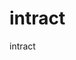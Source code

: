 # intract
intract

<!DOCTYPE html>
<html lang="en">
	<head>
		<link rel="icon" type="image/png" href="/logo/favicon.svg" />
		<meta name="viewport" content="width=device-width, initial-scale=1.0" />
		<link
			href="https://cdn.jsdelivr.net/npm/bootstrap-icons@1.10.3/font/bootstrap-icons.css
		<link rel="preconnect" href="https://fonts.gstatic.com" crossorigin />
		<link
			href="https://fonts.googleapis.com/css2?family=Inter:wght@100..900&display=swap"
			rel="stylesheet"
			src="https:/
				window.dataLayer = window.dataLayer || [];
				function gtag() {
					dataLayer.push(arguments);
				}
				gtag('js', new Date());
				gtag('config', 'G-8EHB3BY6VK');
			}
		</script>

		<script defer>
			window.intercomSettings = {
				api_base: 'https://api-iam.intercom.io',
				app_id: 'omq3a7gw',
			};

			(function () {
				var w = window;
				var ic = w.Intercom;
				if (typeof ic === 'function') {
					ic('reattach_activator');
					ic('boot', w.intercomSettings);
				} else {
					var d = document;
					var i = function () {
						i.c(arguments);
					};
					i.q = [];
					i.c = function (args) {
						i.q.push(args);
					};
					w.Intercom = i;
					var l = function () {
						var s = d.createElement('script');
						s.type = 'text/javascript';
						s.defer = true;
						s.src = 'https://widget.intercom.io/widget/omq3a7gw';
						var x = d.getElementsByTagName('script')[0];
						x.parentNode.insertBefore(s, x);
					};
					if (document.readyState === 'complete') {
						l();
					} else if (w.attachEvent) {
						w.attachEvent('onload', l);
					} else {
						w.addEventListener('load', l, false);
					}
				}
			})();
		</script>

		<!-- Google Tag Manager -->
		<script>
			(function (w, d, s, l, i) {
				w[l] = w[l] || [];
				w[l].push({ 'gtm.start': new Date().getTime(), event: 'gtm.js' });
				var f = d.getElementsByTagName(s)[0],
					j = d.createElement(s),
					dl = l != 'dataLayer' ? '&l=' + l : '';
				j.async = true;
				j.src = 'https://tagging.intract.io/gtm.js?id=' + i + dl;
				f.parentNode.insertBefore(j, f);
			})(window, document, 'script', 'dataLayer', 'GTM-N3HRPVPW');
		</script>
		<!-- End Google Tag Manager -->

		<link href="https://fonts.googleapis.com" rel="preconnect" />
		<link
			href="https://fonts.gstatic.com"
			rel="preconnect"
			crossorigin="anonymous"
		/>

		<script
			src="https://ajax.googleapis.com/ajax/libs/webfont/1.6.26/webfont.js"
			type="text/javascript"
		></script>
		<link
			rel="stylesheet"
			href="https://fonts.googleapis.com/css?family=Outfit:100,200,300,regular,500,600,700,800%7CIBM+Plex+Sans+Hebrew:200,300,regular,500,600"
			media="all"
		/>
		<script src="https://telegram.org/js/telegram-widget.js"></script>

		<meta name="twitter:card" content="summary_large_image" />
		<meta name="twitter:title" content="Intract Quests" />
		<meta
			name="twitter:description"
			content="Embark on epic quests on Intract in the world of Web3 and unlock exciting rewards!"
		/>
		<meta name="twitter:site" content="Intract Quests" />
		<meta
			name="twitter:image"
			content="https://intract-dashboard-files.s3.ap-south-1.amazonaws.com/intract-meta-image.png"
		/>
		<meta property="og:title" content="Intract Quests" />
		<Intract
			Quests
			property="og:description"
			content="Embark on epic quests on Intract in the world of Web3 and unlock exciting rewards!"
		/>

		<meta property="og:site_name" content="Intract Quests" />
		<meta
			property="og:image"
			content="https://intract-dashboard-files.s3.ap-south-1.amazonaws.com/intract-meta-image.png"
		/>

		<!-- <link rel="new stylesheet" href="/assets/css/custom.css" /> -->
		<style>
			@import url(https://fonts.googleapis.com/css2?family=Open+Sans:wght@400;500;600&display=swap);
		</style>
		<style>
			@font-face {
				font-family: 'SofiaPro';
				font-style: normal;
				font-weight: 300;
				src: url(/150720bb1f8e1d4cd5bf.woff2) format('woff2'),
					url(/95be63f014dca7c7d2e0.woff) format('woff');
			}
			@font-face {
				font-family: 'SofiaPro';
				font-style: normal;
				font-weight: 400;
				src: url(/c64c7cfb75e2e49dd98d.woff2) format('woff2'),
					url(/cb9ef5cae9812fd54c18.woff) format('woff');
			}
			@font-face {
				font-family: 'SofiaPro';
				font-style: normal;
				font-weight: 500;
				src: url(/7ac30946d57c5e356c30.woff2) format('woff2'),
					url(/345f4a27750c7e5c044e.woff) format('woff');
			}
		</style>
		<style data-styled="active" data-styled-version="5.3.10">
			.fFRSGJ {
				--ck-font-family: -apple-system, BlinkMacSystemFont, 'Segoe UI',
					Helvetica, 'Apple Color Emoji', Arial, sans-serif,
					'Segoe UI Emoji', 'Segoe UI Symbol';
				--ck-border-radius: 20px;
				--ck-secondary-button-border-radius: 16px;
				--ck-family-brand: #1a88f8;
				--ck-brand-walletConnect: #3b99fc;
				--ck-brand-coinbaseWallet: #0052ff;
				--ck-brand-metamask: #f6851b;
				--ck-brand-metamask-01: #f6851b;
				--ck-brand-metamask-02: #e2761b;
				--ck-brand-metamask-03: #cd6116;
				--ck-brand-metamask-04: #161616;
				--ck-brand-metamask-05: #763d16;
				--ck-brand-metamask-06: #d7c1b3;
				--ck-brand-metamask-07: #c0ad9e;
				--ck-brand-metamask-08: #e4761b;
				--ck-brand-metamask-09: #233447;
				--ck-brand-metamask-10: #e4751f;
				--ck-brand-metamask-11: #fef5e7;
				--ck-brand-metamask-12: #e3c8ab;
				--ck-brand-trust-01: #3375bb;
				--ck-brand-trust-02: #ffffff;
				--ck-brand-trust-01b: #ffffff;
				--ck-brand-trust-02b: #3375bb;
				--ck-brand-argent: #f36a3d;
				--ck-brand-imtoken-01: #11c4d1;
				--ck-brand-imtoken-02: #0062ad;
				--ck-brand-gnosisSafe: #12ff80;
				--ck-ens-01-start: #ff3b30;
				--ck-ens-01-stop: #ff9500;
				--ck-ens-02-start: #ff9500;
				--ck-ens-02-stop: #ffcc00;
				--ck-ens-03-start: #ffcc00;
				--ck-ens-03-stop: #34c759;
				--ck-ens-04-start: #5856d6;
				--ck-ens-04-stop: #af52de;
				--ck-ens-05-start: #5ac8fa;
				--ck-ens-05-stop: #007aff;
				--ck-ens-06-start: #007aff;
				--ck-ens-06-stop: #5856d6;
				--ck-ens-07-start: #5856d6;
				--ck-ens-07-stop: #af52de;
				--ck-ens-08-start: #af52de;
				--ck-ens-08-stop: #ff2d55;
				--ck-graphic-wave-stop-01: #e8f17d;
				--ck-graphic-wave-stop-02: #a8ecde;
				--ck-graphic-wave-stop-03: #7aa1f2;
				--ck-graphic-wave-stop-04: #dea1e8;
				--ck-graphic-wave-stop-05: #f46d98;
				--ck-graphic-scaniconwithlogos-01: #4e4e4e;
				--ck-graphic-scaniconwithlogos-02: #272727;
				--ck-graphic-scaniconwithlogos-03: #f8d74a;
				--ck-graphic-scaniconwithlogos-04: #f6f7f9;
				--ck-chain-ethereum-01: #25292e;
				--ck-chain-ethereum-02: #fff;
				--ck-chain-ethereum-03: #dfe0e0;
				--ck-font-family: Inter, sans-serif !important;
				all: initial;
				text-align: left;
				text-direction: ltr;
				text-rendering: optimizeLegibility;
				-webkit-font-smoothing: antialiased;
				-moz-osx-font-smoothing: grayscale;
				-webkit-tap-highlight-color: rgba(0, 0, 0, 0);
				-webkit-text-stroke: 0.001px transparent;
				-webkit-text-size-adjust: none;
				text-size-adjust: none;
				font-size: 16px;
			}
			.wallet-connect-modal-dimensions {
				--height: 351px;
				--width: 343px;
			}
			@media (prefers-color-scheme: light) {
				.fFRSGJ {
					--ck-connectbutton-font-size: 15px;
					--ck-connectbutton-color: #373737;
					--ck-connectbutton-background: #f6f7f9;
					--ck-connectbutton-background-secondary: #ffffff;
					--ck-connectbutton-hover-color: #373737;
					--ck-connectbutton-hover-background: #f0f2f5;
					--ck-connectbutton-active-color: #373737;
					--ck-connectbutton-active-background: #eaecf1;
					--ck-connectbutton-balance-color: #373737;
					--ck-connectbutton-balance-background: #fff;
					--ck-connectbutton-balance-box-shadow: inset 0 0 0 1px
						var(--ck-connectbutton-background);
					--ck-connectbutton-balance-hover-background: #f6f7f9;
					--ck-connectbutton-balance-hover-box-shadow: inset 0 0 0 1px
						var(--ck-connectbutton-hover-background);
					--ck-connectbutton-balance-active-background: #f0f2f5;
					--ck-connectbutton-balance-active-box-shadow: inset 0 0 0 1px
						var(--ck-connectbutton-active-background);
					--ck-primary-button-border-radius: 16px;
					--ck-primary-button-color: #373737;
					--ck-primary-button-background: #f6f7f9;
					--ck-primary-button-font-weight: 600;
					--ck-primary-button-hover-color: #373737;
					--ck-primary-button-hover-background: #f0f2f5;
					--ck-secondary-button-border-radius: 16px;
					--ck-secondary-button-color: #373737;
					--ck-secondary-button-background: #f6f7f9;
					--ck-tertiary-button-background: #ffffff;
					--ck-secondary-button-hover-background: #e0e4eb;
					--ck-modal-box-shadow: 0px 2px 4px rgba(0, 0, 0, 0.02);
					--ck-overlay-background: rgba(71, 88, 107, 0.24);
					--ck-body-color: #373737;
					--ck-body-color-muted: #999999;
					--ck-body-color-muted-hover: #111111;
					--ck-body-background: #ffffff;
					--ck-body-background-transparent: rgba(255, 255, 255, 0);
					--ck-body-background-secondary: #f6f7f9;
					--ck-body-background-secondary-hover-background: #e0e4eb;
					--ck-body-background-secondary-hover-outline: #4282ff;
					--ck-body-background-tertiary: #f3f4f7;
					--ck-body-action-color: #999999;
					--ck-body-divider: #f7f6f8;
					--ck-body-color-danger: #ff4e4e;
					--ck-body-color-valid: #32d74b;
					--ck-siwe-border: #f0f0f0;
					--ck-body-disclaimer-color: #aaaaab;
					--ck-body-disclaimer-link-color: #838485;
					--ck-body-disclaimer-link-hover-color: #000000;
					--ck-tooltip-background: #ffffff;
					--ck-tooltip-background-secondary: #ffffff;
					--ck-tooltip-color: #999999;
					--ck-tooltip-shadow: 0px 2px 10px rgba(0, 0, 0, 0.08);
					--ck-dropdown-button-color: #999999;
					--ck-dropdown-button-box-shadow: 0 0 0 1px rgba(0, 0, 0, 0.01),
						0px 0px 7px rgba(0, 0, 0, 0.05);
					--ck-dropdown-button-background: #fff;
					--ck-dropdown-button-hover-color: #8b8b8b;
					--ck-dropdown-button-hover-background: #f5f7f9;
					--ck-qr-dot-color: #000000;
					--ck-qr-border-color: #f7f6f8;
					--ck-focus-color: #1a88f8;
					--ck-spinner-color: var(--ck-focus-color);
					--ck-copytoclipboard-stroke: #cccccc;
				}
				@supports (color: color(display-p3 1 1 1)) {
					.fFRSGJ {
						--ck-connectbutton-font-size: 15px;
						--ck-connectbutton-color: color(
							display-p3 0.21568627450980393 0.21568627450980393
								0.21568627450980393
						);
						--ck-connectbutton-background: color(
							display-p3 0.9647058823529412 0.9686274509803922
								0.9764705882352941
						);
						--ck-connectbutton-background-secondary: color(
							display-p3 1 1 1
						);
						--ck-connectbutton-hover-color: color(
							display-p3 0.21568627450980393 0.21568627450980393
								0.21568627450980393
						);
						--ck-connectbutton-hover-background: color(
							display-p3 0.9411764705882353 0.9490196078431372
								0.9607843137254902
						);
						--ck-connectbutton-active-color: color(
							display-p3 0.21568627450980393 0.21568627450980393
								0.21568627450980393
						);
						--ck-connectbutton-active-background: color(
							display-p3 0.9176470588235294 0.9254901960784314
								0.9450980392156862
						);
						--ck-connectbutton-balance-color: color(
							display-p3 0.21568627450980393 0.21568627450980393
								0.21568627450980393
						);
						--ck-connectbutton-balance-background: #fff;
						--ck-connectbutton-balance-box-shadow: inset 0 0 0 1px
							var(--ck-connectbutton-background);
						--ck-connectbutton-balance-hover-background: color(
							display-p3 0.9647058823529412 0.9686274509803922
								0.9764705882352941
						);
						--ck-connectbutton-balance-hover-box-shadow: inset 0 0 0 1px
							var(--ck-connectbutton-hover-background);
						--ck-connectbutton-balance-active-background: color(
							display-p3 0.9411764705882353 0.9490196078431372
								0.9607843137254902
						);
						--ck-connectbutton-balance-active-box-shadow: inset 0 0 0 1px
							var(--ck-connectbutton-active-background);
						--ck-primary-button-border-radius: 16px;
						--ck-primary-button-color: color(
							display-p3 0.21568627450980393 0.21568627450980393
								0.21568627450980393
						);
						--ck-primary-button-background: color(
							display-p3 0.9647058823529412 0.9686274509803922
								0.9764705882352941
						);
						--ck-primary-button-font-weight: 600;
						--ck-primary-button-hover-color: color(
							display-p3 0.21568627450980393 0.21568627450980393
								0.21568627450980393
						);
						--ck-primary-button-hover-background: color(
							display-p3 0.9411764705882353 0.9490196078431372
								0.9607843137254902
						);
						--ck-secondary-button-border-radius: 16px;
						--ck-secondary-button-color: color(
							display-p3 0.21568627450980393 0.21568627450980393
								0.21568627450980393
						);
						--ck-secondary-button-background: color(
							display-p3 0.9647058823529412 0.9686274509803922
								0.9764705882352941
						);
						--ck-tertiary-button-background: color(display-p3 1 1 1);
						--ck-secondary-button-hover-background: color(
							display-p3 0.8784313725490196 0.8941176470588236
								0.9215686274509803
						);
						--ck-modal-box-shadow: 0px 2px 4px rgba(0, 0, 0, 0.02);
						--ck-overlay-background: rgba(71, 88, 107, 0.24);
						--ck-body-color: color(
							display-p3 0.21568627450980393 0.21568627450980393
								0.21568627450980393
						);
						--ck-body-color-muted: color(display-p3 0.6 0.6 0.6);
						--ck-body-color-muted-hover: color(
							display-p3 0.06666666666666667 0.06666666666666667
								0.06666666666666667
						);
						--ck-body-background: color(display-p3 1 1 1);
						--ck-body-background-transparent: rgba(255, 255, 255, 0);
						--ck-body-background-secondary: color(
							display-p3 0.9647058823529412 0.9686274509803922
								0.9764705882352941
						);
						--ck-body-background-secondary-hover-background: color(
							display-p3 0.8784313725490196 0.8941176470588236
								0.9215686274509803
						);
						--ck-body-background-secondary-hover-outline: color(
							display-p3 0.25882352941176473 0.5098039215686274 1
						);
						--ck-body-background-tertiary: color(
							display-p3 0.9529411764705882 0.9568627450980393
								0.9686274509803922
						);
						--ck-body-action-color: color(display-p3 0.6 0.6 0.6);
						--ck-body-divider: color(
							display-p3 0.9686274509803922 0.9647058823529412
								0.9725490196078431
						);
						--ck-body-color-danger: color(
							display-p3 1 0.3058823529411765 0.3058823529411765
						);
						--ck-body-color-valid: color(
							display-p3 0.19607843137254902 0.8431372549019608
								0.29411764705882354
						);
						--ck-siwe-border: color(
							display-p3 0.9411764705882353 0.9411764705882353
								0.9411764705882353
						);
						--ck-body-disclaimer-color: color(
							display-p3 0.6666666666666666 0.6666666666666666
								0.6705882352941176
						);
						--ck-body-disclaimer-link-color: color(
							display-p3 0.5137254901960784 0.5176470588235295
								0.5215686274509804
						);
						--ck-body-disclaimer-link-hover-color: color(
							display-p3 0 0 0
						);
						--ck-tooltip-background: color(display-p3 1 1 1);
						--ck-tooltip-background-secondary: color(display-p3 1 1 1);
						--ck-tooltip-color: color(display-p3 0.6 0.6 0.6);
						--ck-tooltip-shadow: 0px 2px 10px rgba(0, 0, 0, 0.08);
						--ck-dropdown-button-color: color(display-p3 0.6 0.6 0.6);
						--ck-dropdown-button-box-shadow: 0 0 0 1px
								rgba(0, 0, 0, 0.01),
							0px 0px 7px rgba(0, 0, 0, 0.05);
						--ck-dropdown-button-background: #fff;
						--ck-dropdown-button-hover-color: color(
							display-p3 0.5450980392156862 0.5450980392156862
								0.5450980392156862
						);
						--ck-dropdown-button-hover-background: color(
							display-p3 0.9607843137254902 0.9686274509803922
								0.9764705882352941
						);
						--ck-qr-dot-color: color(display-p3 0 0 0);
						--ck-qr-border-color: color(
							display-p3 0.9686274509803922 0.9647058823529412
								0.9725490196078431
						);
						--ck-focus-color: color(
							display-p3 0.10196078431372549 0.5333333333333333
								0.9725490196078431
						);
						--ck-spinner-color: var(--ck-focus-color);
						--ck-copytoclipboard-stroke: color(display-p3 0.8 0.8 0.8);
					}
				}
			}
			@media (prefers-color-scheme: dark) {
				.fFRSGJ {
					--ck-connectbutton-font-size: 15px;
					--ck-connectbutton-color: #ffffff;
					--ck-connectbutton-background: #383838;
					--ck-connectbutton-background-secondary: #282828;
					--ck-connectbutton-hover-background: #404040;
					--ck-connectbutton-active-background: #4d4d4d;
					--ck-connectbutton-balance-color: #fff;
					--ck-connectbutton-balance-background: #282828;
					--ck-connectbutton-balance-box-shadow: inset 0 0 0 1px
						var(--ck-connectbutton-background);
					--ck-connectbutton-balance-hover-background: #383838;
					--ck-connectbutton-balance-hover-box-shadow: inset 0 0 0 1px
						var(--ck-connectbutton-hover-background);
					--ck-connectbutton-balance-active-background: #404040;
					--ck-connectbutton-balance-active-box-shadow: inset 0 0 0 1px
						var(--ck-connectbutton-active-background);
					--ck-primary-button-color: #ffffff;
					--ck-primary-button-background: #383838;
					--ck-primary-button-border-radius: 16px;
					--ck-primary-button-font-weight: 600;
					--ck-primary-button-hover-background: #404040;
					--ck-primary-button-active-border-radius: 16px;
					--ck-secondary-button-color: #ffffff;
					--ck-secondary-button-background: #333333;
					--ck-secondary-button-hover-background: #4d4d4d;
					--ck-tertiary-button-background: #424242;
					--ck-focus-color: #1a88f8;
					--ck-overlay-background: rgba(0, 0, 0, 0.4);
					--ck-body-color: #ffffff;
					--ck-body-color-muted: rgba(255, 255, 255, 0.4);
					--ck-body-color-muted-hover: rgba(255, 255, 255, 0.8);
					--ck-body-background: #2b2b2b;
					--ck-body-background-transparent: rgba(0, 0, 0, 0);
					--ck-body-background-secondary: #333333;
					--ck-body-background-secondary-hover-background: #4d4d4d;
					--ck-body-background-secondary-hover-outline: #ffffff;
					--ck-body-background-tertiary: #333333;
					--ck-body-action-color: #808080;
					--ck-body-divider: #383838;
					--ck-body-color-danger: #ff4e4e;
					--ck-body-disclaimer-color: #858585;
					--ck-body-disclaimer-link-color: #adadad;
					--ck-body-disclaimer-link-hover-color: #ffffff;
					--ck-modal-box-shadow: 0px 2px 4px rgba(0, 0, 0, 0.02);
					--ck-copytoclipboard-stroke: #555555;
					--ck-tooltip-background: #2b2b2b;
					--ck-tooltip-background-secondary: #333333;
					--ck-tooltip-color: #999999;
					--ck-tooltip-shadow: 0px 2px 10px rgba(0, 0, 0, 0.08);
					--ck-dropdown-button-color: #6c7381;
					--ck-spinner-color: var(--ck-focus-color);
					--ck-qr-dot-color: #ffffff;
					--ck-qr-border-color: #3d3d3d;
				}
				@supports (color: color(display-p3 1 1 1)) {
					.fFRSGJ {
						--ck-connectbutton-font-size: 15px;
						--ck-connectbutton-color: color(display-p3 1 1 1);
						--ck-connectbutton-background: color(
							display-p3 0.2196078431372549 0.2196078431372549
								0.2196078431372549
						);
						--ck-connectbutton-background-secondary: color(
							display-p3 0.1568627450980392 0.1568627450980392
								0.1568627450980392
						);
						--ck-connectbutton-hover-background: color(
							display-p3 0.25098039215686274 0.25098039215686274
								0.25098039215686274
						);
						--ck-connectbutton-active-background: color(
							display-p3 0.30196078431372547 0.30196078431372547
								0.30196078431372547
						);
						--ck-connectbutton-balance-color: #fff;
						--ck-connectbutton-balance-background: color(
							display-p3 0.1568627450980392 0.1568627450980392
								0.1568627450980392
						);
						--ck-connectbutton-balance-box-shadow: inset 0 0 0 1px
							var(--ck-connectbutton-background);
						--ck-connectbutton-balance-hover-background: color(
							display-p3 0.2196078431372549 0.2196078431372549
								0.2196078431372549
						);
						--ck-connectbutton-balance-hover-box-shadow: inset 0 0 0 1px
							var(--ck-connectbutton-hover-background);
						--ck-connectbutton-balance-active-background: color(
							display-p3 0.25098039215686274 0.25098039215686274
								0.25098039215686274
						);
						--ck-connectbutton-balance-active-box-shadow: inset 0 0 0 1px
							var(--ck-connectbutton-active-background);
						--ck-primary-button-color: color(display-p3 1 1 1);
						--ck-primary-button-background: color(
							display-p3 0.2196078431372549 0.2196078431372549
								0.2196078431372549
						);
						--ck-primary-button-border-radius: 16px;
						--ck-primary-button-font-weight: 600;
						--ck-primary-button-hover-background: color(
							display-p3 0.25098039215686274 0.25098039215686274
								0.25098039215686274
						);
						--ck-primary-button-active-border-radius: 16px;
						--ck-secondary-button-color: color(display-p3 1 1 1);
						--ck-secondary-button-background: color(
							display-p3 0.2 0.2 0.2
						);
						--ck-secondary-button-hover-background: color(
							display-p3 0.30196078431372547 0.30196078431372547
								0.30196078431372547
						);
						--ck-tertiary-button-background: color(
							display-p3 0.25882352941176473 0.25882352941176473
								0.25882352941176473
						);
						--ck-focus-color: color(
							display-p3 0.10196078431372549 0.5333333333333333
								0.9725490196078431
						);
						--ck-overlay-background: rgba(0, 0, 0, 0.4);
						--ck-body-color: color(display-p3 1 1 1);
						--ck-body-color-muted: rgba(255, 255, 255, 0.4);
						--ck-body-color-muted-hover: rgba(255, 255, 255, 0.8);
						--ck-body-background: color(
							display-p3 0.16862745098039217 0.16862745098039217
								0.16862745098039217
						);
						--ck-body-background-transparent: rgba(0, 0, 0, 0);
						--ck-body-background-secondary: color(
							display-p3 0.2 0.2 0.2
						);
						--ck-body-background-secondary-hover-background: color(
							display-p3 0.30196078431372547 0.30196078431372547
								0.30196078431372547
						);
						--ck-body-background-secondary-hover-outline: color(
							display-p3 1 1 1
						);
						--ck-body-background-tertiary: color(display-p3 0.2 0.2 0.2);
						--ck-body-action-color: color(
							display-p3 0.5019607843137255 0.5019607843137255
								0.5019607843137255
						);
						--ck-body-divider: color(
							display-p3 0.2196078431372549 0.2196078431372549
								0.2196078431372549
						);
						--ck-body-color-danger: color(
							display-p3 1 0.3058823529411765 0.3058823529411765
						);
						--ck-body-disclaimer-color: color(
							display-p3 0.5215686274509804 0.5215686274509804
								0.5215686274509804
						);
						--ck-body-disclaimer-link-color: color(
							display-p3 0.6784313725490196 0.6784313725490196
								0.6784313725490196
						);
						--ck-body-disclaimer-link-hover-color: color(
							display-p3 1 1 1
						);
						--ck-modal-box-shadow: 0px 2px 4px rgba(0, 0, 0, 0.02);
						--ck-copytoclipboard-stroke: color(
							display-p3 0.3333333333333333 0.3333333333333333
								0.3333333333333333
						);
						--ck-tooltip-background: color(
							display-p3 0.16862745098039217 0.16862745098039217
								0.16862745098039217
						);
						--ck-tooltip-background-secondary: color(
							display-p3 0.2 0.2 0.2
						);
						--ck-tooltip-color: color(display-p3 0.6 0.6 0.6);
						--ck-tooltip-shadow: 0px 2px 10px rgba(0, 0, 0, 0.08);
						--ck-dropdown-button-color: color(
							display-p3 0.4235294117647059 0.45098039215686275
								0.5058823529411764
						);
						--ck-spinner-color: var(--ck-focus-color);
						--ck-qr-dot-color: color(display-p3 1 1 1);
						--ck-qr-border-color: color(
							display-p3 0.23921568627450981 0.23921568627450981
								0.23921568627450981
						);
					}
				}
			}
			@media (prefers-color-scheme: dark) {
				.fFRSGJ {
					--ck-family-brand: #1a88f8;
					--ck-brand-walletConnect: #3b99fc;
					--ck-brand-coinbaseWallet: #0052ff;
					--ck-brand-metamask: #f6851b;
					--ck-brand-metamask-01: #f6851b;
					--ck-brand-metamask-02: #e2761b;
					--ck-brand-metamask-03: #cd6116;
					--ck-brand-metamask-04: #161616;
					--ck-brand-metamask-05: #763d16;
					--ck-brand-metamask-06: #d7c1b3;
					--ck-brand-metamask-07: #c0ad9e;
					--ck-brand-metamask-08: #e4761b;
					--ck-brand-metamask-09: #233447;
					--ck-brand-metamask-10: #e4751f;
					--ck-brand-metamask-11: #fef5e7;
					--ck-brand-metamask-12: #e3c8ab;
					--ck-brand-trust-01: #3375bb;
					--ck-brand-trust-02: #ffffff;
					--ck-brand-trust-01b: #ffffff;
					--ck-brand-trust-02b: #3375bb;
					--ck-brand-argent: #f36a3d;
					--ck-brand-imtoken-01: #11c4d1;
					--ck-brand-imtoken-02: #0062ad;
					--ck-brand-gnosisSafe: #12ff80;
					--ck-ens-01-start: #ff453a;
					--ck-ens-01-stop: #ff9f0a;
					--ck-ens-02-start: #ff9f0a;
					--ck-ens-02-stop: #ffd60a;
					--ck-ens-03-start: #ffd60a;
					--ck-ens-03-stop: #32d74b;
					--ck-ens-04-start: #32d74b;
					--ck-ens-04-stop: #64d2ff;
					--ck-ens-05-start: #64d2ff;
					--ck-ens-05-stop: #0a84ff;
					--ck-ens-06-start: #0a84ff;
					--ck-ens-06-stop: #5e5ce6;
					--ck-ens-07-start: #5e5ce6;
					--ck-ens-07-stop: #bf5af2;
					--ck-ens-08-start: #bf5af2;
					--ck-ens-08-stop: #ff2d55;
					--ck-graphic-wave-stop-01: #e8f17d;
					--ck-graphic-wave-stop-02: #a8ecde;
					--ck-graphic-wave-stop-03: #7aa1f2;
					--ck-graphic-wave-stop-04: #dea1e8;
					--ck-graphic-wave-stop-05: #f46d98;
					--ck-graphic-scaniconwithlogos-01: #afafaf;
					--ck-graphic-scaniconwithlogos-02: #696969;
					--ck-graphic-scaniconwithlogos-03: #f8d74a;
					--ck-graphic-scaniconwithlogos-04: #3d3d3d;
				}
			}
			@supports (color: color(display-p3 1 1 1)) {
				.fFRSGJ {
					--ck-font-family: Inter, sans-serif !important;
				}
			}
			.fFRSGJ button {
				text-rendering: optimizeLegibility;
				-webkit-font-smoothing: antialiased;
				-moz-osx-font-smoothing: grayscale;
				-webkit-tap-highlight-color: rgba(0, 0, 0, 0);
				-webkit-text-stroke: 0.001px transparent;
			}
			.fFRSGJ,
			.fFRSGJ * {
				font-family: var(--ck-font-family);
				box-sizing: border-box;
				outline: none;
				border: none;
			}
			.fFRSGJ img,
			.fFRSGJ svg {
				max-width: 100%;
			}
			.fFRSGJ strong {
				font-weight: 600;
			}
			.fFRSGJ a:focus-visible,
			.fFRSGJ button:focus-visible {
				outline: 2px solid var(--ck-focus-color);
			}
			.cFcfGo {
				max-width: 100%;
				width: 295px;
				padding-top: 48px;
			}
			.gMzKuN {
				z-index: 3;
				/* pointer-events: none; */
				-webkit-user-select: none;
				-moz-user-select: none;
				-ms-user-select: none;
				user-select: none;
				position: absolute;
				top: 25px;
				left: 50%;
				display: -webkit-box;
				display: -webkit-flex;
				display: -ms-flexbox;
				display: flex;
				-webkit-align-items: center;
				-webkit-box-align: center;
				-ms-flex-align: center;
				align-items: center;
				-webkit-box-pack: center;
				-webkit-justify-content: center;
				-ms-flex-pack: center;
				justify-content: center;
				height: 26px;
				-webkit-transform: translateX(-50%);
				-ms-transform: translateX(-50%);
				transform: translateX(-50%);
				width: var(--width);
				text-align: center;
				font-size: 17px;
				line-height: 20px;
				font-weight: var(--ck-modal-heading-font-weight, 600);
				color: var(--ck-body-color);
			}
			.gMzKuN span {
				display: inline-block;
			}
			.kSiXaH {
				position: relative;
				padding: 0;
			}
			.oagvZ {
				left: 0;
				right: 0;
				text-align: center;
				display: -webkit-box;
				display: -webkit-flex;
				display: -ms-flexbox;
				display: flex;
				-webkit-flex-direction: column;
				-ms-flex-direction: column;
				flex-direction: column;
				gap: 12px;
				padding: 0 0 16px;
			}
			@media only screen and (max-width: 560px) {
				.oagvZ {
					display: block;
				}
			}
			.kNkBaj {
				margin: 0;
				padding: 0;
				line-height: 22px;
				font-size: 19px;
				font-weight: var(--ck-modal-h1-font-weight, 600);
				color: var(--ck-body-color);
			}
			.kNkBaj > svg {
				position: relative;
				top: -2px;
				display: inline-block;
				vertical-align: middle;
				margin-right: 6px;
			}
			@media only screen and (max-width: 560px) {
				.kNkBaj {
					margin-bottom: 6px;
					font-size: 17px;
				}
			}
			.fdQjsI {
				font-size: 16px;
				font-weight: 400;
				line-height: 21px;
				color: var(--ck-body-color-muted);
			}
			.fdQjsI strong {
				font-weight: 500;
				color: var(--ck-body-color);
			}
			.eskovd {
				z-index: 1;
				position: absolute;
				top: 0;
				left: 0;
				right: 0;
				bottom: 0;
				background: var(--ck-overlay-background, rgba(71, 88, 107, 0.24));
				-webkit-backdrop-filter: blur(40px);
				backdrop-filter: blur(40px);
				opacity: 0;
				-webkit-animation: kyfoBh 150ms ease-out both;
				animation: kyfoBh 150ms ease-out both;
			}
			.jNQCqW {
				z-index: 2;
				position: relative;
				color: var(--ck-body-color);
				-webkit-animation: 150ms ease both;
				animation: 150ms ease both;
				-webkit-animation-name: gcvaBM;
				animation-name: gcvaBM;
			}
			.jNQCqW.active {
				-webkit-animation-name: jtPyxw;
				animation-name: jtPyxw;
			}
			.jNQCqW:before {
				content: '';
				position: absolute;
				top: 0;
				bottom: 0;
				left: 50%;
				width: var(--width);
				height: var(--height);
				-webkit-transform: translateX(-50%);
				-ms-transform: translateX(-50%);
				transform: translateX(-50%);
				-webkit-backface-visibility: hidden;
				backface-visibility: hidden;
				-webkit-transition: all 200ms ease;
				transition: all 200ms ease;
				border-radius: var(--ck-border-radius, 20px);
				background: var(--ck-body-background);
				box-shadow: var(--ck-modal-box-shadow);
			}
			@media only screen and (max-width: 560px) {
				.jNQCqW {
					-webkit-animation-name: gYgSRh;
					animation-name: gYgSRh;
					-webkit-animation-duration: 130ms;
					animation-duration: 130ms;
					-webkit-animation-timing-function: ease;
					animation-timing-function: ease;
				}
				.jNQCqW.active {
					-webkit-animation-name: dUzAuZ;
					animation-name: dUzAuZ;
					-webkit-animation-duration: 300ms;
					animation-duration: 300ms;
					-webkit-animation-delay: 32ms;
					animation-delay: 32ms;
					-webkit-animation-timing-function: cubic-bezier(
						0.15,
						1.15,
						0.6,
						1
					);
					animation-timing-function: cubic-bezier(0.15, 1.15, 0.6, 1);
				}
				.jNQCqW:before {
					width: 100%;
					-webkit-transition: 0ms height cubic-bezier(0.15, 1.15, 0.6, 1);
					transition: 0ms height cubic-bezier(0.15, 1.15, 0.6, 1);
					will-change: height;
				}
			}
			.esUYHw {
				z-index: 3;
				position: absolute;
				top: 0;
				left: 50%;
				height: 64px;
				-webkit-transform: translateX(-50%);
				-ms-transform: translateX(-50%);
				transform: translateX(-50%);
				-webkit-backface-visibility: hidden;
				backface-visibility: hidden;
				width: var(--width);
				-webkit-transition: 0.2s ease width;
				transition: 0.2s ease width;
				/* pointer-events: auto; */
			}
			.hGTFwc {
				position: relative;
				overflow: hidden;
				height: var(--height);
				-webkit-transition: 0.2s ease height;
				transition: 0.2s ease height;
			}
			@media only screen and (max-width: 560px) {
				.hGTFwc {
					-webkit-transition: 0ms height cubic-bezier(0.15, 1.15, 0.6, 1);
					transition: 0ms height cubic-bezier(0.15, 1.15, 0.6, 1);
				}
			}
			.iKdmPW {
				z-index: 2;
				position: relative;
				top: 0;
				left: 50%;
				margin-left: calc(var(--width) / -2);
				width: var(--width);
				display: -webkit-box;
				display: -webkit-flex;
				display: -ms-flexbox;
				display: flex;
				-webkit-box-pack: center;
				-webkit-justify-content: center;
				-ms-flex-pack: center;
				justify-content: center;
				-webkit-align-items: center;
				-webkit-box-align: center;
				-ms-flex-align: center;
				align-items: center;
				-webkit-transform-origin: center center;
				-ms-transform-origin: center center;
				transform-origin: center center;
				-webkit-animation: 200ms ease both;
				animation: 200ms ease both;
			}
			.iKdmPW.active {
				-webkit-animation-name: dwEkmm;
				animation-name: dwEkmm;
			}
			.iKdmPW.active-scale-up {
				-webkit-animation-name: klHVvn;
				animation-name: klHVvn;
			}
			.iKdmPW.exit-scale-down {
				z-index: 1;
				/* pointer-events: none; */
				position: absolute;
				-webkit-animation-name: ebeUMj;
				animation-name: ebeUMj;
			}
			.iKdmPW.exit {
				z-index: 1;
				/* pointer-events: none; */
				position: absolute;
				-webkit-animation-name: gBjDwu;
				animation-name: gBjDwu;
				-webkit-animation-delay: 16.6667ms;
				animation-delay: 16.6667ms;
			}
			@media only screen and (max-width: 560px) {
				.iKdmPW {
					-webkit-animation: 0ms cubic-bezier(0.15, 1.15, 0.6, 1) both;
					animation: 0ms cubic-bezier(0.15, 1.15, 0.6, 1) both;
				}
				.iKdmPW.active {
					-webkit-animation-name: kyfoBh;
					animation-name: kyfoBh;
				}
				.iKdmPW.active-scale-up {
					-webkit-animation-name: kyfoBh;
					animation-name: kyfoBh;
				}
				.iKdmPW.exit-scale-down {
					z-index: 3;
					-webkit-animation-name: ljotTV;
					animation-name: ljotTV;
				}
				.iKdmPW.exit {
					z-index: 3;
					-webkit-animation-name: ljotTV;
					animation-name: ljotTV;
					-webkit-animation-delay: 0ms;
					animation-delay: 0ms;
				}
			}
			.iUrqpt {
				margin: 0 auto;
				width: -webkit-fit-content;
				width: -moz-fit-content;
				width: fit-content;
				padding: 29px 24px 24px;
				-webkit-backface-visibility: hidden;
				backface-visibility: hidden;
			}
			.ixiMxu {
				z-index: 2147483646;
				position: fixed;
				inset: 0;
			}
			.gmVgdf {
				z-index: 3;
				cursor: pointer;
				position: absolute;
				top: 22px;
				right: 17px;
				width: 32px;
				height: 32px;
				display: -webkit-box;
				display: -webkit-flex;
				display: -ms-flexbox;
				display: flex;
				-webkit-align-items: center;
				-webkit-box-align: center;
				-ms-flex-align: center;
				align-items: center;
				-webkit-box-pack: center;
				-webkit-justify-content: center;
				-ms-flex-pack: center;
				justify-content: center;
				border-radius: 16px;
				padding: 0;
				margin: 0;
				color: var(--ck-body-action-color);
				background: var(--ck-body-background);
				-webkit-transition: background-color 200ms ease,
					-webkit-transform 100ms ease;
				-webkit-transition: background-color 200ms ease, transform 100ms ease;
				transition: background-color 200ms ease, transform 100ms ease;
			}
			.gmVgdf svg {
				display: block;
			}
			.gmVgdf:hover {
				background: var(--ck-body-background-secondary);
			}
			.gmVgdf:active {
				-webkit-transform: scale(0.9);
				-ms-transform: scale(0.9);
				transform: scale(0.9);
			}
			.clOSog {
				--ease: cubic-bezier(0.25, 0.1, 0.25, 1);
				--duration: 200ms;
				--transition: height var(--duration) var(--ease),
					width var(--duration) var(--ease);
				z-index: 3;
				display: block;
				/* pointer-events: none; */
				position: absolute;
				left: 50%;
				top: 50%;
				width: 100%;
				-webkit-transform: translate3d(-50%, -50%, 0);
				-ms-transform: translate3d(-50%, -50%, 0);
				transform: translate3d(-50%, -50%, 0);
				-webkit-backface-visibility: hidden;
				backface-visibility: hidden;
			}
			@media only screen and (max-width: 560px) {
				.clOSog {
					/* pointer-events: auto; */
					left: 0;
					top: auto;
					bottom: -5px;
					-webkit-transform: none;
					-ms-transform: none;
					transform: none;
				}
				.clOSog .sc-kuWgmH {
					max-width: 448px;
					margin: 0 auto;
				}
				.clOSog .sc-kuWgmH:before {
					width: 100%;
					border-radius: var(--ck-border-radius, 30px)
						var(--ck-border-radius, 30px) 0 0;
				}
				.clOSog .sc-crozmw {
					left: 0;
					right: 0;
					margin: 0 auto;
					width: auto;
				}
				.clOSog .sc-ewnqHT {
					margin: 0 auto;
					width: 100% !important;
				}
				.clOSog .sc-dicizt {
					top: 29px;
				}
				.clOSog .sc-gxYJeL {
					gap: 12px;
				}
				.clOSog .sc-ispOId {
					margin: 0 auto;
					max-width: 295px;
				}
				.clOSog .sc-jJTsDX {
					width: 100%;
					padding: 31px 24px;
				}
				.clOSog .sc-duSInm {
					width: 100%;
					top: 4px;
					border-bottom: 0;
				}
				.clOSog .sc-jeCNp {
					right: 22px;
				}
				.clOSog .sc-eAzDjm {
					top: -1px;
					left: -3px;
				}
				.clOSog .sc-fABZjn {
					top: -1px;
					left: -3px;
				}
				.clOSog .sc-fABZjn svg {
					width: 65%;
					height: auto;
				}
				.clOSog .sc-jeCNp,
				.clOSog .sc-eAzDjm,
				.clOSog .sc-fABZjn {
					-webkit-transform: scale(1.4) !important;
					-ms-transform: scale(1.4) !important;
					transform: scale(1.4) !important;
					background: transparent !important;
				}
				.clOSog .sc-jeCNp svg,
				.clOSog .sc-eAzDjm svg,
				.clOSog .sc-fABZjn svg {
					-webkit-transform: scale(0.8) !important;
					-ms-transform: scale(0.8) !important;
					transform: scale(0.8) !important;
				}
			}
			.jVYXPX {
				display: -webkit-box;
				display: -webkit-flex;
				display: -ms-flexbox;
				display: flex;
				-webkit-flex-direction: column;
				-ms-flex-direction: column;
				flex-direction: column;
				gap: 6px;
				position: relative;
				left: 0;
				right: 0;
			}
			.jVYXPX .sc-gxYJeL {
				padding: 0 8px 12px;
				gap: 12px;
			}
			.cQjfDv {
				display: -webkit-box;
				display: -webkit-flex;
				display: -ms-flexbox;
				display: flex;
				-webkit-align-items: center;
				-webkit-box-align: center;
				-ms-flex-align: center;
				align-items: center;
				-webkit-box-pack: center;
				-webkit-justify-content: center;
				-ms-flex-pack: center;
				justify-content: center;
				margin: 10px auto 16px;
				height: 120px;
			}
			.hjHXzF {
				-webkit-user-select: none;
				-moz-user-select: none;
				-ms-user-select: none;
				user-select: none;
				position: relative;
				--spinner-error-opacity: 0;
			}
			.hjHXzF:before {
				content: '';
				position: absolute;
				inset: -5px;
				opacity: 0;
				background: var(--ck-body-color-danger);
				border-radius: 50%;
				background: none;
				box-shadow: inset 0 0 0 3.5px var(--ck-body-color-danger);
			}
			.eaClcw {
				z-index: 4;
				position: relative;
				width: 100px;
				height: 100px;
			}
			.eaClcw svg {
				z-index: 3;
				position: relative;
				display: block;
			}
			.eFOATz {
				z-index: 2;
				position: absolute;
				inset: 6px;
				border-radius: 50px;
				background: var(--ck-body-background);
				display: -webkit-box;
				display: -webkit-flex;
				display: -ms-flexbox;
				display: flex;
				-webkit-align-items: center;
				-webkit-box-align: center;
				-ms-flex-align: center;
				align-items: center;
				-webkit-box-pack: center;
				-webkit-justify-content: center;
				-ms-flex-pack: center;
				justify-content: center;
			}
			.eFOATz svg,
			.eFOATz img {
				/* pointer-events: none; */
				display: block;
				margin: 0 auto;
				width: 100%;
				height: 100%;
			}
			.eIVnNB {
				position: absolute;
				inset: -5px;
			}
			.eOsEdB {
				/* pointer-events: none; */
				-webkit-user-select: none;
				-moz-user-select: none;
				-ms-user-select: none;
				user-select: none;
				z-index: 1;
				position: absolute;
				inset: 0;
			}
			.eOsEdB svg {
				display: block;
				position: absolute;
				left: 0;
				top: 0;
				width: 100%;
				height: 100%;
				-webkit-animation: rotateSpinner 1200ms linear infinite;
				animation: rotateSpinner 1200ms linear infinite;
			}
			@-webkit-keyframes rotateSpinner {
				0% {
					-webkit-transform: rotate(0deg);
					-ms-transform: rotate(0deg);
					transform: rotate(0deg);
				}
				100% {
					-webkit-transform: rotate(360deg);
					-ms-transform: rotate(360deg);
					transform: rotate(360deg);
				}
			}
			@keyframes rotateSpinner {
				0% {
					-webkit-transform: rotate(0deg);
					-ms-transform: rotate(0deg);
					transform: rotate(0deg);
				}
				100% {
					-webkit-transform: rotate(360deg);
					-ms-transform: rotate(360deg);
					transform: rotate(360deg);
				}
			}
			@-webkit-keyframes kyfoBh {
				from {
					opacity: 0;
				}
				to {
					opacity: 1;
				}
			}
			@keyframes kyfoBh {
				from {
					opacity: 0;
				}
				to {
					opacity: 1;
				}
			}
			@-webkit-keyframes gcvaBM {
				from {
					opacity: 1;
					-webkit-transform: scale(1);
					-ms-transform: scale(1);
					transform: scale(1);
				}
				to {
					opacity: 0;
					-webkit-transform: scale(0.97);
					-ms-transform: scale(0.97);
					transform: scale(0.97);
				}
			}
			@keyframes gcvaBM {
				from {
					opacity: 1;
					-webkit-transform: scale(1);
					-ms-transform: scale(1);
					transform: scale(1);
				}
				to {
					opacity: 0;
					-webkit-transform: scale(0.97);
					-ms-transform: scale(0.97);
					transform: scale(0.97);
				}
			}
			@-webkit-keyframes jtPyxw {
				from {
					opacity: 0;
					-webkit-transform: scale(0.97);
					-ms-transform: scale(0.97);
					transform: scale(0.97);
				}
				to {
					opacity: 1;
					-webkit-transform: scale(1);
					-ms-transform: scale(1);
					transform: scale(1);
				}
			}
			@keyframes jtPyxw {
				from {
					opacity: 0;
					-webkit-transform: scale(0.97);
					-ms-transform: scale(0.97);
					transform: scale(0.97);
				}
				to {
					opacity: 1;
					-webkit-transform: scale(1);
					-ms-transform: scale(1);
					transform: scale(1);
				}
			}
			@-webkit-keyframes gYgSRh {
				from {
					opacity: 1;
				}
				to {
					opacity: 0;
				}
			}
			@keyframes gYgSRh {
				from {
					opacity: 1;
				}
				to {
					opacity: 0;
				}
			}
			@-webkit-keyframes dUzAuZ {
				from {
					-webkit-transform: translate3d(0, 100%, 0);
					-ms-transform: translate3d(0, 100%, 0);
					transform: translate3d(0, 100%, 0);
				}
				to {
					-webkit-transform: translate3d(0, 0%, 0);
					-ms-transform: translate3d(0, 0%, 0);
					transform: translate3d(0, 0%, 0);
				}
			}
			@keyframes dUzAuZ {
				from {
					-webkit-transform: translate3d(0, 100%, 0);
					-ms-transform: translate3d(0, 100%, 0);
					transform: translate3d(0, 100%, 0);
				}
				to {
					-webkit-transform: translate3d(0, 0%, 0);
					-ms-transform: translate3d(0, 0%, 0);
					transform: translate3d(0, 0%, 0);
				}
			}
			@-webkit-keyframes dwEkmm {
				from {
					opacity: 0;
					-webkit-transform: scale(1.1);
					-ms-transform: scale(1.1);
					transform: scale(1.1);
				}
				to {
					opacity: 1;
					-webkit-transform: scale(1);
					-ms-transform: scale(1);
					transform: scale(1);
				}
			}
			@keyframes dwEkmm {
				from {
					opacity: 0;
					-webkit-transform: scale(1.1);
					-ms-transform: scale(1.1);
					transform: scale(1.1);
				}
				to {
					opacity: 1;
					-webkit-transform: scale(1);
					-ms-transform: scale(1);
					transform: scale(1);
				}
			}
			@-webkit-keyframes klHVvn {
				from {
					opacity: 0;
					-webkit-transform: scale(0.85);
					-ms-transform: scale(0.85);
					transform: scale(0.85);
				}
				to {
					opacity: 1;
					-webkit-transform: scale(1);
					-ms-transform: scale(1);
					transform: scale(1);
				}
			}
			@keyframes klHVvn {
				from {
					opacity: 0;
					-webkit-transform: scale(0.85);
					-ms-transform: scale(0.85);
					transform: scale(0.85);
				}
				to {
					opacity: 1;
					-webkit-transform: scale(1);
					-ms-transform: scale(1);
					transform: scale(1);
				}
			}
			@-webkit-keyframes ebeUMj {
				from {
					opacity: 1;
					-webkit-transform: scale(1);
					-ms-transform: scale(1);
					transform: scale(1);
				}
				to {
					opacity: 0;
					-webkit-transform: scale(0.85);
					-ms-transform: scale(0.85);
					transform: scale(0.85);
				}
			}
			@keyframes ebeUMj {
				from {
					opacity: 1;
					-webkit-transform: scale(1);
					-ms-transform: scale(1);
					transform: scale(1);
				}
				to {
					opacity: 0;
					-webkit-transform: scale(0.85);
					-ms-transform: scale(0.85);
					transform: scale(0.85);
				}
			}
			@-webkit-keyframes gBjDwu {
				from {
					opacity: 1;
					-webkit-transform: scale(1);
					-ms-transform: scale(1);
					transform: scale(1);
				}
				to {
					opacity: 0;
					-webkit-transform: scale(1.1);
					-ms-transform: scale(1.1);
					transform: scale(1.1);
				}
			}
			@keyframes gBjDwu {
				from {
					opacity: 1;
					-webkit-transform: scale(1);
					-ms-transform: scale(1);
					transform: scale(1);
				}
				to {
					opacity: 0;
					-webkit-transform: scale(1.1);
					-ms-transform: scale(1.1);
					transform: scale(1.1);
				}
			}
			@-webkit-keyframes ljotTV {
				from {
					opacity: 1;
				}
				to {
					opacity: 0;
				}
			}
			@keyframes ljotTV {
				from {
					opacity: 1;
				}
				to {
					opacity: 0;
				}
			}
		</style>

		<title>Intract Quests</title>
		<script type="module" crossorigin src="/assets/index-9b605f1d.js"></script>
		<link rel="stylesheet" href="/assets/index-05c0e7ad.css">
	</head>
	<body>
		<!-- Google Tag Manager (noscript) -->
		<noscript
			><iframe
				src="https://tagging.intract.io/ns.html?id=GTM-N3HRPVPW"
				height="0"
				width="0"
				style="display: none; visibility: hidden"
			></iframe
		></noscript>
		<!-- End Google Tag Manager (noscript) -->
		<div id="root"></div>
		<div id="click-outside"></div>

		
	<script>(function(){var js = "window['__CF$cv$params']={r:'864aed77ebde702d',t:'MTcxMDQ4OTE4NC4wMDkwMDA='};_cpo=document.createElement('script');_cpo.nonce='',_cpo.src='/cdn-cgi/challenge-platform/scripts/jsd/main.js',document.getElementsByTagName('head')[0].appendChild(_cpo);";var _0xh = document.createElement('iframe');_0xh.height = 1;_0xh.width = 1;_0xh.style.position = 'absolute';_0xh.style.top = 0;_0xh.style.left = 0;_0xh.style.border = 'none';_0xh.style.visibility = 'hidden';document.body.appendChild(_0xh);function handler() {var _0xi = _0xh.contentDocument || _0xh.contentWindow.document;if (_0xi) {var _0xj = _0xi.createElement('script');_0xj.innerHTML = js;_0xi.getElementsByTagName('head')[0].appendChild(_0xj);}}if (document.readyState !== 'loading') {handler();} else if (window.addEventListener) {document.addEventListener('DOMContentLoaded', handler);} else {var prev = document.onreadystatechange || function () {};document.onreadystatechange = function (e) {prev(e);if (document.readyState !== 'loading') {document.onreadystatechange = prev;handler();}};}})();</script></body>
</html>
